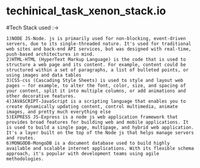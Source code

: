 # techinical_task_xenon_stack.io








#Tech Stack used :->
    
    1)NODE JS-Node. js is primarily used for non-blocking, event-driven servers, due to its single-threaded nature. It's used for traditional web sites and back-end API services, but was designed with real-time, push-based architectures in mind.
    2)HTML-HTML (HyperText Markup Language) is the code that is used to structure a web page and its content. For example, content could be structured within a set of paragraphs, a list of bulleted points, or using images and data tables
    3)CSS-css (Cascading Style Sheets) is used to style and layout web pages — for example, to alter the font, color, size, and spacing of your content, split it into multiple columns, or add animations and other decorative features.
    4)JAVASCRIPT-JavaScript is a scripting language that enables you to create dynamically updating content, control multimedia, animate images, and pretty much everything else
    5)EXPRESS JS-Express is a node js web application framework that provides broad features for building web and mobile applications. It is used to build a single page, multipage, and hybrid web application. It's a layer built on the top of the Node js that helps manage servers and routes.
    6)MONGODB-MongoDB is a document database used to build highly available and scalable internet applications. With its flexible schema approach, it's popular with development teams using agile methodologies.
